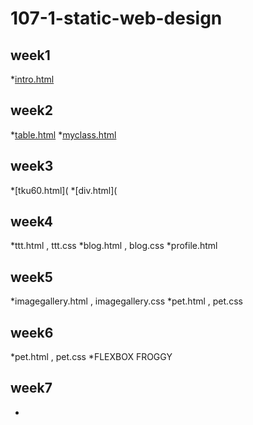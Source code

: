 # 107-1-static-web-design

## week1
*[intro.html](https://github.com/TsaiHsingJu/107-1-Static-web-design/tree/master/w01)

## week2
*[table.html](https://github.com/TsaiHsingJu/107-1-Static-web-design/tree/master/w02)
*[myclass.html](https://github.com/TsaiHsingJu/107-1-Static-web-design/tree/master/w02-2)

## week3
*[tku60.html](
*[div.html](

## week4
*ttt.html , ttt.css
*blog.html , blog.css
*profile.html

## week5
*imagegallery.html , imagegallery.css
*pet.html , pet.css

## week6
*pet.html , pet.css
*FLEXBOX FROGGY
## week7
*
<!--stackedit_data:
eyJoaXN0b3J5IjpbLTk3MTYyNzIxNl19
-->